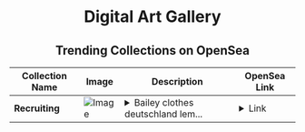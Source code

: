 <div align="center">

# Digital Art Gallery

## Trending Collections on OpenSea

| Collection Name                       | Image                                                                                     | Description                       | OpenSea Link                                                                                          |
|---------------------------------------|-------------------------------------------------------------------------------------------|-----------------------------------|--------------------------------------------------------------------------------------------------------|
| **Recruiting** | ![Image](https://i.seadn.io/s/raw/files/7b69b5c5e191875b904aebeb91748303.jpg?w=500&auto=format?w=200&auto=format) | <details><summary>Bailey clothes deutschland lem...</summary>Bailey clothes deutschland lemon node receipt charlotte junk cruz brake</details> | <details><summary>Link</summary>[Recruiting](https://opensea.io/collection/recruiting-9)</details> |

</div>